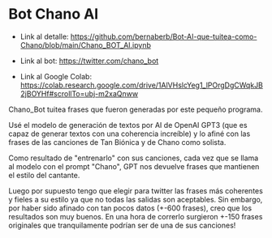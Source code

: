 # Bot Chano AI

* Link al detalle: https://github.com/bernaberb/Bot-AI-que-tuitea-como-Chano/blob/main/Chano_BOT_AI.ipynb

* Link al bot: https://twitter.com/chano_bot
* Link al Google Colab: https://colab.research.google.com/drive/1AlVHslcYeg1_lPOrgDgCWqkJB2jBOYHf#scrollTo=ubj-m2xaQnww

Chano_Bot tuitea frases que fueron generadas por este pequeño programa.

Usé el modelo de generación de textos por AI de OpenAI GPT3 (que es capaz de generar textos con una coherencia increíble) y lo afiné con las frases de las canciones de Tan Biónica y de Chano como solista.

Como resultado de "entrenarlo" con sus canciones, cada vez que se llama al modelo con el prompt "Chano", GPT nos devuelve frases que mantienen el estilo del cantante.

Luego por supuesto tengo que elegir para twitter las frases más coherentes y fieles a su estilo ya que no todas las salidas son aceptables. Sin embargo, por haber sido afinado con tan pocos datos (+-600 frases), creo que los resultados son muy buenos. En una hora de correrlo surgieron +-150 frases originales que tranquilamente podrían ser de una de sus canciones!
